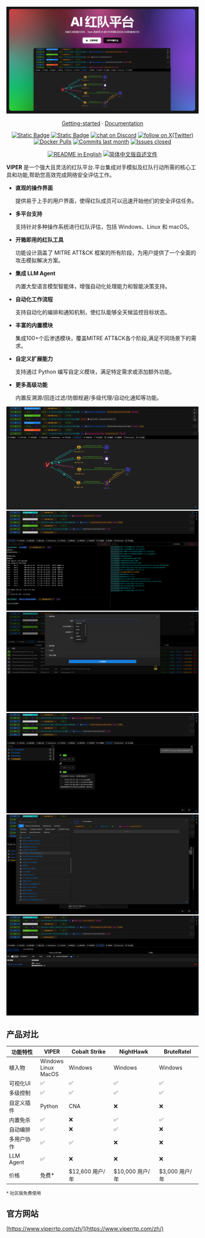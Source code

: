 ![cover-v5-optimized](./docs/public/og/img.png)

<p align="center">
  <a href="https://www.viperrtp.com/guide/getting_start">Getting-started</a> ·
  <a href="https://www.viperrtp.com/guide/welcome_to_viper">Documentation</a>
</p>

<p align="center">
    <a href="https://www.viperrtp.com/" target="_blank">
        <img alt="Static Badge" src="https://img.shields.io/badge/Website-F04438"></a>
    <a href="https://www.viperrtp.com/pricing" target="_blank">
        <img alt="Static Badge" src="https://img.shields.io/badge/free-pricing?logo=free&color=%20%23155EEF&label=pricing&labelColor=%20%23528bff"></a>
    <a href="https://discord.gg/3R9yZvQueT" target="_blank">
        <img src="https://img.shields.io/badge/Community-blue?logo=discord&labelColor=%20%235462eb&logoColor=%20%23f5f5f5&color=%20%235462eb"
            alt="chat on Discord"></a>
    <a href="https://twitter.com/intent/follow?screen_name=viperrtp" target="_blank">
        <img src="https://img.shields.io/twitter/follow/viperrtp?logo=X&color=%20%23f5f5f5"
            alt="follow on X(Twitter)"></a>
    <a href="https://hub.docker.com/u/viperplatform" target="_blank">
        <img alt="Docker Pulls" src="https://img.shields.io/docker/pulls/viperplatform/viper?labelColor=%20%23FDB062&color=%20%23f79009"></a>
    <a href="https://github.com/funnywolf/viper/graphs/commit-activity" target="_blank">
        <img alt="Commits last month" src="https://img.shields.io/github/commit-activity/m/funnywolf/viper?labelColor=%20%2332b583&color=%20%2312b76a"></a>
    <a href="https://github.com/funnywolf/viper/" target="_blank">
        <img alt="Issues closed" src="https://img.shields.io/github/issues-search?query=repo%3Afunnywolf%2Fviper%20is%3Aclosed&label=issues%20closed&labelColor=%20%237d89b0&color=%20%235d6b98"></a>
</p>

<p align="center">
  <a href="./README.md"><img alt="README in English" src="https://img.shields.io/badge/English-d9d9d9"></a>
  <a href="./README_ZH.md"><img alt="简体中文版自述文件" src="https://img.shields.io/badge/简体中文-d9d9d9"></a>
</p>


**VIPER** 是一个强大且灵活的红队平台.平台集成对手模拟及红队行动所需的核心工具和功能,帮助您高效完成网络安全评估工作。

- **直观的操作界面**

  提供易于上手的用户界面，使得红队成员可以迅速开始他们的安全评估任务。

- **多平台支持**

  支持针对多种操作系统进行红队评估，包括 Windows、Linux 和 macOS。

- **开箱即用的红队工具**

  功能设计涵盖了 MITRE ATT&CK 框架的所有阶段，为用户提供了一个全面的攻击模拟解决方案。

- **集成 LLM Agent**

  内置大型语言模型智能体，增强自动化处理能力和智能决策支持。

- **自动化工作流程**

  支持自动化的编排和通知机制，使红队能够全天候监控目标状态。

- **丰富的内置模块**

  集成100+个后渗透模块，覆盖MITRE ATT&CK各个阶段,满足不同场景下的需求。

- **自定义扩展能力**

  支持通过 Python 编写自定义模块，满足特定需求或添加额外功能。

- **更多高级功能**

  内置反溯源/回连过滤/防御规避/多级代理/自动化通知等功能。

![img.webp](docs/public/hero/zh/img.png)
![img_1.webp](docs/public/hero/zh/img_1.png)
![img_2.webp](docs/public/hero/zh/img_2.png)
![img_3.webp](docs/public/hero/zh/img_3.png)
![img_4.webp](docs/public/hero/zh/img_4.png)
![img_5.webp](docs/public/hero/zh/img_5.png)

## 产品对比

| 功能特性      | VIPER                       | Cobalt Strike | NightHawk    | BruteRatel  |
|-----------|-----------------------------|---------------|--------------|-------------|
| 植入物       | Windows<br/>Linux<br/>MacOS | Windows       | Windows      | Windows     |
| 可视化UI     | ✅                           | ✅             | ✅            | ✅           |
| 多级控制      | ✅                           | ✅             | ✅            | ✅           |
| 自定义插件     | Python                      | CNA           | ❌            | ❌           |
| 内置免杀      | ✅                           | ❌             | ✅            | ✅           |
| 自动编排      | ✅                           | ❌             | ✅            | ❌           |
| 多用户协作     | ✅                           | ✅             | ❌            | ❌           |
| LLM Agent | ✅                           | ❌             | ❌            | ❌           |
| 价格        | 免费*                         | $12,600 用户/年  | $10,000 用户/年 | $3,000 用户/年 |

<small>\* 社区版免费使用</small>

## 官方网站

[https://www.viperrtp.com/zh/](https://www.viperrtp.com/zh/)
